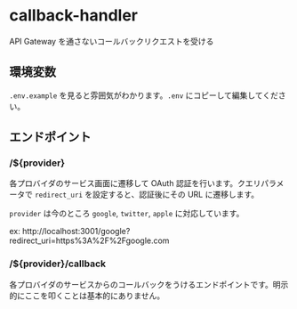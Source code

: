 # callback-handler

API Gateway を通さないコールバックリクエストを受ける

## 環境変数

`.env.example` を見ると雰囲気がわかります。`.env` にコピーして編集してください。

## エンドポイント

### /${provider}

各プロバイダのサービス画面に遷移して OAuth 認証を行います。クエリパラメータで `redirect_uri` を設定すると、認証後にその URL に遷移します。

`provider` は今のところ `google`, `twitter`, `apple` に対応しています。

ex: http://localhost:3001/google?redirect_uri=https%3A%2F%2Fgoogle.com

### /${provider}/callback

各プロバイダのサービスからのコールバックをうけるエンドポイントです。明示的にここを叩くことは基本的にありません。
